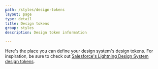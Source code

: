 ```yaml
---
path: /styles/design-tokens
layout: page
type: detail
title: Design tokens
group: styles
description: Design token information

---
```


Here's the place you can define your design system's design tokens. For inspiration, be sure to check out [Salesforce's Lightning Design System design tokens](https://www.lightningdesignsystem.com/design-tokens/).
